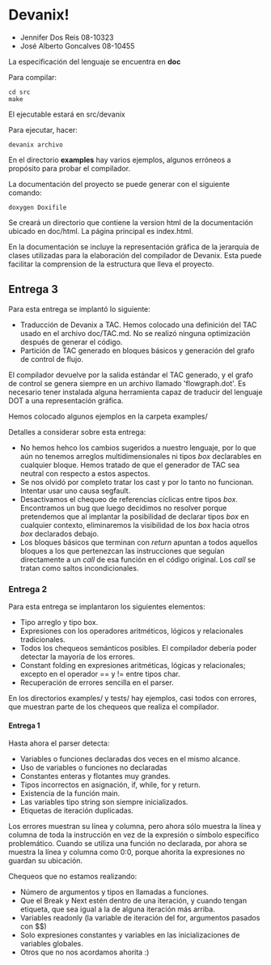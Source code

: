 # Devanix!

*   Jennifer Dos Reis 08-10323
*   José Alberto Goncalves 08-10455

La especificación del lenguaje se encuentra en **doc**

Para compilar:

    cd src
    make

El ejecutable estará en src/devanix

Para ejecutar, hacer:

    devanix archivo

En el directorio **examples** hay varios ejemplos, algunos erróneos a propósito
para probar el compilador.

La documentación del proyecto se puede generar con el siguiente comando:

    doxygen Doxifile

Se creará un directorio que contiene la version html de la documentación ubicado en doc/html. 
La página principal es index.html. 

En la documentación se incluye la representación gráfica 
de la jerarquía de clases utilizadas para la elaboración del compilador de Devanix. Esta 
puede facilitar la comprension de la estructura que lleva el proyecto.  

## Entrega 3

Para esta entrega se implantó lo siguiente:

*   Traducción de Devanix a TAC. Hemos colocado una definición del TAC usado en
    el archivo doc/TAC.md. No se realizó ninguna optimización después de generar
    el código.
*   Partición de TAC generado en bloques básicos y generación del grafo de control
    de flujo.

El compilador devuelve por la salida estándar el TAC generado, y el grafo de control
se genera siempre en un archivo llamado 'flowgraph.dot'. Es necesario tener instalada
alguna herramienta capaz de traducir del lenguaje DOT a una representación gráfica.

Hemos colocado algunos ejemplos en la carpeta examples/

Detalles a considerar sobre esta entrega:

*   No hemos hehco los cambios sugeridos a nuestro lenguaje, por lo que aún no tenemos
    arreglos multidimensionales ni tipos *box* declarables en cualquier bloque.
    Hemos tratado de que el generador de TAC sea neutral con respecto a estos aspectos.
*   Se nos olvidó por completo tratar los cast y por lo tanto no funcionan. Intentar
    usar uno causa segfault.
*   Desactivamos el chequeo de referencias cíclicas entre tipos *box*. Encontramos
    un bug que luego decidimos no resolver porque pretendemos que al implantar
    la posibilidad de declarar tipos *box* en cualquier contexto, eliminaremos
    la visibilidad de los *box* hacia otros *box* declarados debajo.
*   Los bloques básicos que terminan con *return* apuntan a todos aquellos bloques
    a los que pertenezcan las instrucciones que seguían directamente a un *call* de
    esa función en el código original. Los *call* se tratan como saltos incondicionales.


### Entrega 2

Para esta entrega se implantaron los siguientes elementos:

*   Tipo arreglo y tipo box.
*   Expresiones con los operadores aritméticos, lógicos y relacionales tradicionales.
*   Todos los chequeos semánticos posibles. El compilador debería poder detectar la
    mayoría de los errores.
*   Constant folding en expresiones aritméticas, lógicas y relacionales; excepto en
    el operador == y != entre tipos char.
*   Recuperación de errores sencilla en el parser.

En los directorios examples/ y tests/ hay ejemplos, casi todos con errores, que
muestran parte de los chequeos que realiza el compilador.

#### Entrega 1

Hasta ahora el parser detecta:

*   Variables o funciones declaradas dos veces en el mismo alcance.
*   Uso de variables o funciones no declaradas
*   Constantes enteras y flotantes muy grandes.
*   Tipos incorrectos en asignación, if, while, for y return.
*   Existencia de la función main.
*   Las variables tipo string son siempre inicializados.
*   Etiquetas de iteración duplicadas.

Los errores muestran su línea y columna, pero ahora sólo muestra la línea y
columna de toda la instrucción en vez de la expresión o símbolo específico
problemático. Cuando se utiliza una función no declarada, por ahora se
muestra la línea y columna como 0:0, porque ahorita la expresiones no guardan
su ubicación.

Chequeos que no estamos realizando:

*    Número de argumentos y tipos en llamadas a funciones.
*    Que el Break y Next estén dentro de una iteración, y cuando tengan
     etiqueta, que sea igual a la de alguna iteración más arriba.
*    Variables readonly (la variable de iteración del for, argumentos pasados
     con $$)
*    Solo expresiones constantes y variables en las inicializaciones de variables
     globales.
*    Otros que no nos acordamos ahorita :)
